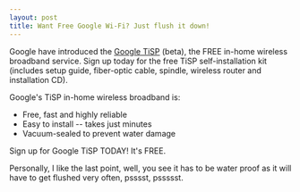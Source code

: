 ```yaml
---
layout: post
title: Want Free Google Wi-Fi? Just flush it down!
---
```


Google have introduced the <a href="http://www.google.com/tisp/">Google TiSP</a> (beta), the FREE in-home wireless broadband service. Sign up today for the free TiSP self-installation kit (includes setup guide, fiber-optic cable, spindle, wireless router and installation CD).

Google's TiSP in-home wireless broadband is:

- Free, fast and highly reliable
- Easy to install -- takes just minutes
- Vacuum-sealed to prevent water damage

Sign up for Google TiSP TODAY! It's FREE.

Personally, I like the last point, well, you see it has to be water proof as it will have to get flushed very often, psssst, pssssst.
